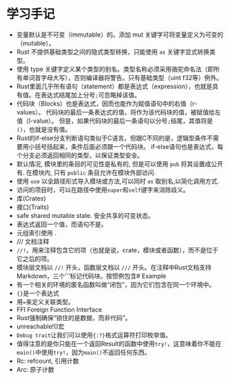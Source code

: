 # 学习手记

- 变量默认是不可变（immutable）的。添加 mut 关键字可将变量定义为可变的（mutable）。
- Rust 不提供基础类型之间的隐式类型转换，只能使用 `as` 关键字显式转换类型。
- 使用 type 关键字定义某个类型的别名。类型名称必须采用骆驼命名法（即所有单词首字母大写），否则编译器将警告。只有基础类型（uint f32等）例外。
- Rust里面几乎所有语句（statement）都是表达式（expression），也就是具有值。在表达式结尾加上分号`;`可忽略掉该值。
- 代码块（Blocks）也是表达式，因而也能作为赋值语句中的右值（r-values）。 代码块的最后一条表达式的值，将作为该代码块的值，被赋值给左值（l-value）。 但是，如果代码块的最后一条语句以分号`;`结尾，其值将是`()`，也就是没有值。
- Rust的if-else分支判断语句类似于C语言。但跟C不同的是，逻辑型条件不需要用小括号括起来，条件后面必须跟一个代码块。 if-else语句也是表达式，每个分支必须返回相同的类型，以保证类型安全。
- 默认情况, 模块里的条目的可见性是私有的, 但是可以使用 `pub` 将其设置成公开有. 在模块内, 只有 `public` 条目允许在模块外部访问.
- 使用 `use` 以全路径形式导入模块或方法,可以同时 `as` 取别名,以简化调用方式.
- 访问的项目时，可以在路径中使用`super`和`self`键字来消除歧义。
- 库(Crates)
- 接口(Traits)
- safe shared mutable state. 安全共享的可变状态。
- 表达式返回一个值，而语句不是。
- 元组索引使用 .
- /// 文档注释
- `//!`，用来注释包含它的项（也就是说，crate，模块或者函数），而不是位于它之后的项。
- 模块层文档以 `//!` 开头，函数层文档以 `///` 开头。在注释中Rust文档支持Markdown，三个‘`’标记代码块。按惯例包含# Example
- 有一个相关的环境的匿名函数叫做“闭包”，因为它们包含在同一个环境中。
- `{}`是一个表达式
- 用`=`来定义关联类型。
- FFI Foreign Function Interface
- Rust强制确保“锁住的是数据，而非代码”。
- unreachable!()宏
- `Debug trait`让我们可以使用`{:?}`格式运算符打印枚举值。
- 值得注意的是你只能在一个返回Result的函数中使用`try!`，这意味着你不能在`main()`中使用`try!`，因为`main()`不返回任何东西。
- Rc: refcount, 引用计数
- Arc: 原子计数
